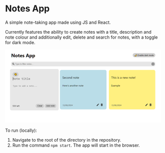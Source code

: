 # Notes App
A simple note-taking app made using JS and React.

Currently features the ability to create notes with a title, description and note colour and additionally edit, delete and search for notes, with a toggle for dark mode.

![](https://github.com/tcollyer1/notesapp/blob/master/src/Preview.png)

To run (locally):
1. Navigate to the root of the directory in the repository.
2. Run the command `npm start`. The app will start in the browser.
